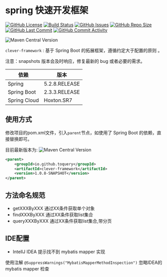 # spring 快速开发框架

[![GitHub License](https://img.shields.io/github/license/ToQuery/clever-framework.svg)](https://github.com/ToQuery/clever-framework)
[![Build Status](https://travis-ci.org/ToQuery/clever-framework.svg?branch=master)](https://travis-ci.org/ToQuery/clever-framework)
[![GitHub Issues](https://img.shields.io/github/issues/toquery/clever-framework.svg)](https://github.com/ToQuery/clever-framework/issues)
[![GitHub Repo Size](https://img.shields.io/github/repo-size/toquery/clever-framework.svg)](https://github.com/ToQuery/clever-framework)
[![GitHub Last Commit](https://img.shields.io/github/last-commit/ToQuery/clever-framework.svg)](https://github.com/ToQuery/clever-framework)
[![GitHub Commit Activity](https://img.shields.io/github/commit-activity/w/ToQuery/clever-framework.svg)](https://github.com/ToQuery/clever-framework)

![Maven Central Version](https://img.shields.io/maven-central/v/io.github.toquery/clever-framework.svg)


`clever-framework`  : 基于 Spring Boot 的拓展框架，遵循约定大于配置的原则 。

注意：snapshots 版本会及时响应，修复最新的 bug 或者必要的需求。

| 依赖         | 版本       |
| ------------ | ------------- |
| Spring       | 5.2.8.RELEASE |
| Spring Boot  | 2.3.3.RELEASE |
| Spring Cloud | Hoxton.SR7    |

## 使用方式

修改项目的pom.xml文件，引入`parent`节点，如使用了 Spring Boot 的依赖，直接替换即可。

目前最新版本为: ![Maven Central Version](https://img.shields.io/maven-central/v/io.github.toquery/clever-framework.svg)

```xml
<parent>
    <groupId>io.github.toquery</groupId>
    <artifactId>clever-framework</artifactId>
    <version>1.0.8-SNAPSHOT</version>
</parent>
```

## 方法命名规范

- getXXXByXXX 通过XX条件获取单个对象
- findXXXByXXX 通过XX条件获取list集合
- queryXXXByXXX  通过XX条件获取list集合,带分页


## IDE配置

- IntellJ IDEA 提示找不到 mybatis mapper 实现

使用注解 `@SuppressWarnings("MybatisMapperMethodInspection")` 忽略IDEA的 mybatis mapper 检查

